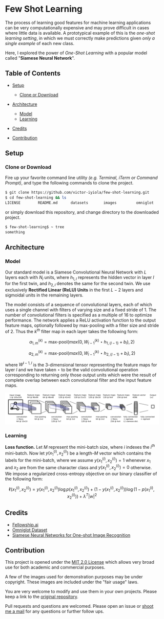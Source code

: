 # Few Shot Learning

The process of learning good features for machine learning applications can be very computationally expensive and may prove difficult in cases where little data is available. A prototypical example of this is the *one-shot learning setting*, in which we must correctly make predictions given *only a single example* of each new class.

Here, I explored the power of *One-Shot Learning* with a popular model called "**Siamese Neural Network**".

## Table of Contents

- [Setup](#setup)
  - [Clone or Download](#clone-or-download)

- [Architecture](#architecture)
  - [Model](#model)
  - [Learning](#learning)

- [Credits](#credits)

- [Contribution](#contribution)

## Setup

### Clone or Download

Fire up your favorite command line utility *(e.g. Terminal, iTerm or Command Prompt)*, and type the following commands to clone the project.

```sh
$ git clone https://github.com/victor-iyiola/few-shot-learning.git
$ cd few-shot-learning && ls
LICENSE        README.md      datasets       images         omniglot       one-shot.ipynb          utils.py
```

or simply download this repository, and change directory to the downloaded project.

```sh
$ few-shot-learning$ ~ tree
something
```

## Architecture

### Model

Our standard model is a Siamese Convolutional Neural Network with $L$ layers each with $N_l$ units, where $h_{1, l}$ represents the hidden vector in layer $l$ for the first twin, and $h_{2,l}$ denotes the same for the second twin. We use exclusively **Rectified Linear (ReLU) Units** in the first $L-2$ layers and sigmoidal units in the remaining layers.

The model consists of a sequence of convolutional layers, each of which uses a single channel with filters of varying size and a fixed stride of 1. The number of convolutional filters is specified as a multiple of 16 to optimize performance. The network applies a ReLU activation function to the output feature maps, optionally followed by max-pooling with a filter size and stride of 2. Thus the $k^{th}$ filter map in each layer takes the following form:

$$ a^{(k)}_{1, m} = \textrm{max-pool}(max(0, W^{(k)}_{l-1} \star h_{1, (l-1)} + b_l), 2) $$

$$ a^{(k)}_{2, m} = \textrm{max-pool}(max(0, W^{(k)}_{l-1} \star h_{2, (l-1)} + b_l), 2) $$

where $W^{l-1, l}$ is the 3-dimensional tensor representing the feature maps for layer $l$ and we have taken $\star$ to be the valid convolutional operation corresponding to returning only those output units which were the result of complete overlap between each convolutional filter and the input feature maps.

![Best convolutional architecture selected for verification task. Siamese twin is not depicted, but joins immediately after the 4096 unit fully-connected layer where the L1 component-wise distance between vectors is computed.](images/Siamese%20Network.png)

### Learning

**Loss function.** Let $M$ represent the mini-batch size, where $i$ indexes the $i^{th}$ mini-batch. Now let $y(x^{(i)}_1, x^{(i)}_2)$ be a length-$M$ vector which contains the labels for the mini-batch, where we assume $y(x^{(i)}_1, x^{(i)}_2) = 1$ whenever $x_1$ and $x_2$ are from the same character class and $y(x^{(i)}_1, x^{(i)}_2) = 0$ otherwise. We impose a regularized cross-entropy objective on our binary classifier of the following form:

$$ \ell(x^{(i)}_1, x^{(i)}_2) = y(x^{(i)}_1, x^{(i)}_2)\log{p(x^{(i)}_1, x^{(i)}_2)} + (1 - y(x^{(i)}_1, x^{(i)}_2)) \log{(1 - p(x^{(i)}_1, x^{(i)}_2))} + \lambda^T\big|w\big|^2 $$

## Credits

- [Fellowship&period;ai](http://fellowship.ai)
- [Omniglot Dataset](https://github.com/brendenlake/omniglot)
- [Siamese Neural Networks for One-shot Image Recognition](http://www.cs.cmu.edu/~rsalakhu/papers/oneshot1.pdf)

## Contribution

This project is opened under the [MIT 2.0 License](https://github.com/victor-iyiola/few-shot-learning/blob/master/LICENSE) which allows very broad use for both academic and commercial purposes.

A few of the images used for demonstration purposes may be under copyright. These images are included under the "fair usage" laws.

You are very welcome to modify and use them in your own projects.
Please keep a link to the [original repository](https://github.com/victor-iyiola/few-shot-learning).

Pull requests and questions are welcomed. Please open an issue or [shoot me a mail](mailto:javafolabi@gmail.com) for any questions or further follow ups.
